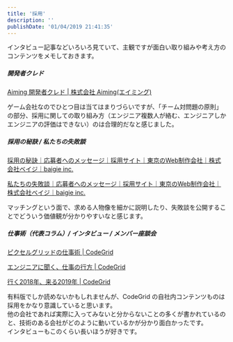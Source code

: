 ```yaml
---
title: '採用'
description: ''
publishDate: '01/04/2019 21:41:35'
---
```


<p>インタビュー記事などいろいろ見ていて、主観ですが面白い取り組みや考え方のコンテンツをメモしておきます。</p>

<h5>開発者クレド</h5>

<p><a href="https://aiming-inc.com/ja/developer-credo/">Aiming &#x958B;&#x767A;&#x8005;&#x30AF;&#x30EC;&#x30C9; | &#x682A;&#x5F0F;&#x4F1A;&#x793E; Aiming(&#x30A8;&#x30A4;&#x30DF;&#x30F3;&#x30B0;)</a></p>

<p>ゲーム会社なのでひとつ目は当てはまりづらいですが、「チーム対問題の原則」の部分、採用に関しての取り組み方（エンジニア複数人が絡む、エンジニアしかエンジニアの評価はできない）のは合理的だなと感じました。</p>

<h5>採用の秘訣 / 私たちの失敗談</h5>

<p><a href="https://baigie.me/job/message/tips/">&#x63A1;&#x7528;&#x306E;&#x79D8;&#x8A23;&#xFF5C;&#x5FDC;&#x52DF;&#x8005;&#x3078;&#x306E;&#x30E1;&#x30C3;&#x30BB;&#x30FC;&#x30B8;&#xFF5C;&#x63A1;&#x7528;&#x30B5;&#x30A4;&#x30C8;&#xFF5C;&#x6771;&#x4EAC;&#x306E;Web&#x5236;&#x4F5C;&#x4F1A;&#x793E;&#xFF5C;&#x682A;&#x5F0F;&#x4F1A;&#x793E;&#x30D9;&#x30A4;&#x30B8;&#xFF5C;baigie inc.</a></p>

<p><a href="https://baigie.me/job/message/mistake/">&#x79C1;&#x305F;&#x3061;&#x306E;&#x5931;&#x6557;&#x8AC7;&#xFF5C;&#x5FDC;&#x52DF;&#x8005;&#x3078;&#x306E;&#x30E1;&#x30C3;&#x30BB;&#x30FC;&#x30B8;&#xFF5C;&#x63A1;&#x7528;&#x30B5;&#x30A4;&#x30C8;&#xFF5C;&#x6771;&#x4EAC;&#x306E;Web&#x5236;&#x4F5C;&#x4F1A;&#x793E;&#xFF5C;&#x682A;&#x5F0F;&#x4F1A;&#x793E;&#x30D9;&#x30A4;&#x30B8;&#xFF5C;baigie inc.</a></p>

<p>マッチングという面で、求める人物像を細かに説明したり、失敗談を公開することでどういう価値観が分かりやすいなと感じます。</p>

<h5>仕事術（代表コラム）/ インタビュー / メンバー座談会</h5>

<p><a href="https://app.codegrid.net/series/pix-works/">&#x30D4;&#x30AF;&#x30BB;&#x30EB;&#x30B0;&#x30EA;&#x30C3;&#x30C9;&#x306E;&#x4ED5;&#x4E8B;&#x8853; | CodeGrid</a></p>

<p><a href="https://app.codegrid.net/series/future-works/">&#x30A8;&#x30F3;&#x30B8;&#x30CB;&#x30A2;&#x306B;&#x805E;&#x304F;&#x3001;&#x4ED5;&#x4E8B;&#x306E;&#x884C;&#x65B9; | CodeGrid</a></p>

<p><a href="https://app.codegrid.net/series/2018-round-up/">&#x884C;&#x304F;2018&#x5E74;&#x3001;&#x6765;&#x308B;2019&#x5E74; | CodeGrid</a></p>

<p>有料版でしか読めないかもしれませんが、CodeGrid の自社内コンテンツものは採用をかなり意識していると思います。<br/>
他の会社であれば実際に入ってみないと分からないことの多くが書かれているのと、技術のある会社がどのように動いているかが分かり面白かったです。<br/>
インタビューもこのくらい長いほうが好きです。</p>
